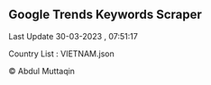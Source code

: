 

## Google Trends Keywords Scraper 
 
Last Update 30-03-2023 , 07:51:17

Country List :
VIETNAM.json



© Abdul Muttaqin 
